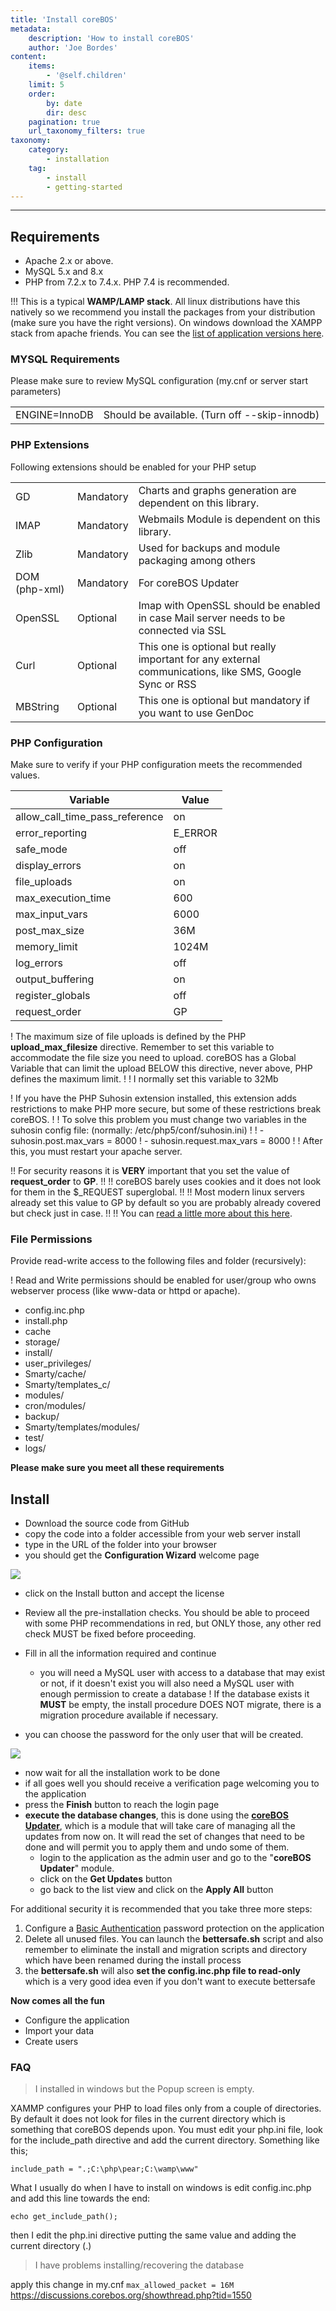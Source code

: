 ```yaml
---
title: 'Install coreBOS'
metadata:
    description: 'How to install coreBOS'
    author: 'Joe Bordes'
content:
    items:
        - '@self.children'
    limit: 5
    order:
        by: date
        dir: desc
    pagination: true
    url_taxonomy_filters: true
taxonomy:
    category:
        - installation
    tag:
        - install
        - getting-started
---
```

---

## Requirements

- Apache 2.x or above.
- MySQL 5.x and 8.x
- PHP from 7.2.x to 7.4.x. PHP 7.4 is recommended.

<span></span>

 !!! This is a typical **WAMP/LAMP stack**. All linux distributions have this natively so we recommend you install the packages from your distribution (make sure you have the right versions). On windows download the XAMPP stack from apache friends. You can see the [list of application versions here](http://code.stephenmorley.org/articles/xampp-version-history-apache-mysql-php).

### MYSQL Requirements

Please make sure to review MySQL configuration (my.cnf or server start parameters)

<table class="table table-striped">
<tbody>
<tr>
<td>ENGINE=InnoDB</td>
<td>Should be available. (Turn off --skip-innodb)</td>
</tr>
</tbody>
</table>

### PHP Extensions

Following extensions should be enabled for your PHP setup

<table class="table table-striped">
<tbody>
<tr>
<td>GD</td>
<td>Mandatory</td>
<td>Charts and graphs generation are dependent on this library.</td>
</tr>
<tr>
<td>IMAP</td>
<td>Mandatory</td>
<td>Webmails Module is dependent on this library.</td>
</tr>
<tr>
<td>Zlib</td>
<td>Mandatory</td>
<td>Used for backups and module packaging among others</td>
</tr>
<tr>
<td>DOM (php-xml)</td>
<td>Mandatory</td>
<td>For coreBOS Updater</td>
</tr>
<tr>
<td>OpenSSL</td>
<td>Optional</td>
<td>Imap with OpenSSL should be enabled in case Mail server needs to be connected via SSL</td>
</tr>
<tr>
<td>Curl</td>
<td>Optional</td>
<td>This one is optional but really important for any external communications, like SMS, Google Sync or RSS</td>
</tr>
<tr>
<td>MBString</td>
<td>Optional</td>
<td>This one is optional but mandatory if you want to use GenDoc</td>
</tr>
</tbody>
</table>

### PHP Configuration

Make sure to verify if your PHP configuration meets the recommended values.

<table class="table table-striped">
<thead>
<tr class="header">
<th>Variable</th>
<th>Value</th>
</tr>
</thead>
<tbody>
<tr>
<td>allow_call_time_pass_reference</td>
<td>on</td>
</tr>
<tr>
<td>error_reporting</td>
<td>E_ERROR</td>
</tr>
<tr>
<td>safe_mode</td>
<td>off</td>
</tr>
<tr>
<td>display_errors</td>
<td>on</td>
</tr>
<tr>
<td>file_uploads</td>
<td>on</td>
</tr>
<tr>
<td>max_execution_time</td>
<td>600</td>
</tr>
<tr>
<td>max_input_vars</td>
<td>6000</td>
</tr>
<tr>
<td>post_max_size</td>
<td>36M</td>
</tr>
<tr>
<td>memory_limit</td>
<td>1024M</td>
</tr>
<tr>
<td>log_errors</td>
<td>off</td>
</tr>
<tr>
<td>output_buffering</td>
<td>on</td>
</tr>
<tr>
<td>register_globals</td>
<td>off</td>
</tr>
<tr>
<td>request_order</td>
<td>GP</td>
</tr>
</tbody>
</table>

 ! The maximum size of file uploads is defined by the PHP **upload_max_filesize** directive. Remember to set this variable to accommodate the file size you need to upload. coreBOS has a Global Variable that can limit the upload BELOW this directive, never above, PHP defines the maximum limit.
 ! 
 ! I normally set this variable to 32Mb

 ! If you have the PHP Suhosin extension installed, this extension adds restrictions to make PHP more secure, but some of these restrictions break coreBOS.
 ! 
 ! To solve this problem you must change two variables in the suhosin config file: (normally: /etc/php5/conf/suhosin.ini)
 ! 
 ! - suhosin.post.max_vars = 8000
 ! - suhosin.request.max_vars = 8000
 ! 
 ! After this, you must restart your apache server.

 !! For security reasons it is **VERY** important that you set the value of **request_order** to **GP**.
 !! 
 !! coreBOS barely uses cookies and it does not look for them in the $\_REQUEST superglobal.
 !! 
 !! Most modern linux servers already set this value to GP by default so you are probably already covered but check just in case.
 !! 
 !! You can [read a little more about this here](https://www.owasp.org/index.php/PHP_Security_Cheat_Sheet#Use_of_.24_REQUEST).

### File Permissions

Provide read-write access to the following files and folder (recursively):

 ! Read and Write permissions should be enabled for user/group who owns webserver process (like www-data or httpd or apache).

- config.inc.php
- install.php
- cache
- storage/
- install/
- user_privileges/
- Smarty/cache/
- Smarty/templates_c/
- modules/
- cron/modules/
- backup/
- Smarty/templates/modules/
- test/
- logs/

**Please make sure you meet all these requirements**

## Install

- Download the source code from GitHub
- copy the code into a folder accessible from your web server install
- type in the URL of the folder into your browser
- you should get the **Configuration Wizard** welcome page

![](corebosinstall01.png?width=100%)

- click on the Install button and accept the license
- Review all the pre-installation checks. You should be able to proceed with some PHP recommendations in red, but ONLY those, any other red check MUST be fixed before proceeding.
- Fill in all the information required and continue
  - you will need a MySQL user with access to a database that may exist or not, if it doesn't exist you will also need a MySQL user with enough permission to create a database
 ! If the database exists it **MUST** be empty, the install procedure DOES NOT migrate, there is a migration procedure available if necessary.

- you can choose the password for the only user that will be created.

![](corebosinstall02.png?width=100%)

- now wait for all the installation work to be done
- if all goes well you should receive a verification page welcoming you to the application
- press the **Finish** button to reach the login page
- **execute the database changes**, this is done using the **[coreBOS Updater](../../10.developer-guide/04.development_framework/11.develtutorials/08.corebosupdater)**, which is a module that will take care of managing all the updates from now on. It will read the set of changes that need to be done and will permit you to apply them and undo some of them.
  - login to the application as the admin user and go to the "**coreBOS Updater**" module.
  - click on the **Get Updates** button
  - go back to the list view and click on the **Apply All** button

For additional security it is recommended that you take three more steps:

1. Configure a [Basic Authentication](https://wiki.apache.org/httpd/PasswordBasicAuth) password protection on the application
2. Delete all unused files. You can launch the **bettersafe.sh** script and also remember to eliminate the install and migration scripts and directory which have been renamed during the install process
3. the **bettersafe.sh** will also **set the config.inc.php file to read-only** which is a very good idea even if you don't want to  execute bettersafe

**Now comes all the fun**

- Configure the application
- Import your data
- Create users

### FAQ

> I installed in windows but the Popup screen is empty.

XAMMP configures your PHP to load files only from a couple of directories. By default it does not look for files in the current directory which is something that coreBOS depends upon. You must edit your php.ini file, look for the include_path directive and add the current directory. Something like this;

`include_path = ".;C:\php\pear;C:\wamp\www"`

What I usually do when I have to install on windows is edit config.inc.php and add this line towards the end:

`echo get_include_path();`

then I edit the php.ini directive putting the same value and adding the current directory (.)

> I have problems installing/recovering the database

apply this change in my.cnf `max_allowed_packet = 16M` <https://discussions.corebos.org/showthread.php?tid=1550>
